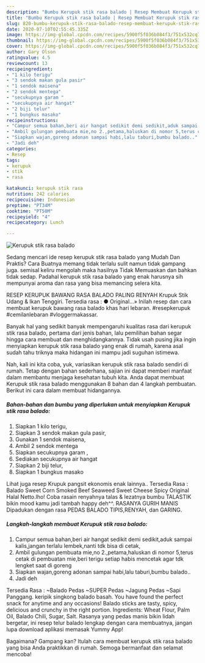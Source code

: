 ```yaml
---
description: "Bumbu Kerupuk stik rasa balado | Resep Membuat Kerupuk stik rasa balado Yang Mudah Dan Praktis"
title: "Bumbu Kerupuk stik rasa balado | Resep Membuat Kerupuk stik rasa balado Yang Mudah Dan Praktis"
slug: 820-bumbu-kerupuk-stik-rasa-balado-resep-membuat-kerupuk-stik-rasa-balado-yang-mudah-dan-praktis
date: 2020-07-10T02:55:45.335Z
image: https://img-global.cpcdn.com/recipes/5900f5f036b084f3/751x532cq70/kerupuk-stik-rasa-balado-foto-resep-utama.jpg
thumbnail: https://img-global.cpcdn.com/recipes/5900f5f036b084f3/751x532cq70/kerupuk-stik-rasa-balado-foto-resep-utama.jpg
cover: https://img-global.cpcdn.com/recipes/5900f5f036b084f3/751x532cq70/kerupuk-stik-rasa-balado-foto-resep-utama.jpg
author: Gary Olson
ratingvalue: 4.5
reviewcount: 13
recipeingredient:
- "1 kilo terigu"
- "3 sendok makan gula pasir"
- "1 sendok maisena"
- "2 sendok mentega"
- "secukupnya garam "
- "secukupnya air hangat"
- "2 biji telur"
- "1 bungkus masako"
recipeinstructions:
- "Campur semua bahan,beri air hangat sedikit demi sedikit,aduk sampai kalis,jangan terlalu lembek,nanti tdk bisa di cetak,"
- "Ambil gulungan pembuata mie,no 2.,petama,haluskan di nomor 5,terus cetak di pembuatan mie,beri terigu setiap habis mencetak agar tdk lengket saat di goreng"
- "Siapkan wajan,goreng adonan sampai habi,lalu taburi,bumbu balado.."
- "Jadi deh"
categories:
- Resep
tags:
- kerupuk
- stik
- rasa

katakunci: kerupuk stik rasa 
nutrition: 242 calories
recipecuisine: Indonesian
preptime: "PT34M"
cooktime: "PT50M"
recipeyield: "4"
recipecategory: Lunch

---
```



![Kerupuk stik rasa balado](https://img-global.cpcdn.com/recipes/5900f5f036b084f3/751x532cq70/kerupuk-stik-rasa-balado-foto-resep-utama.jpg)

Sedang mencari ide resep kerupuk stik rasa balado yang Mudah Dan Praktis? Cara Buatnya memang tidak terlalu sulit namun tidak gampang juga. semisal keliru mengolah maka hasilnya Tidak Memuaskan dan bahkan tidak sedap. Padahal kerupuk stik rasa balado yang enak harusnya sih mempunyai aroma dan rasa yang bisa memancing selera kita.

RESEP KERUPUK BAWANG RASA BALADO PALING RENYAH Krupuk Stik Udang &amp; Ikan Tenggiri. Tersedia rasa : ● Original…» Inilah resep dan cara membuat kerupuk bawang rasa balado khas hari lebaran. #resepkerupuk #cemilanlebaran #vloggermakassar.

Banyak hal yang sedikit banyak mempengaruhi kualitas rasa dari kerupuk stik rasa balado, pertama dari jenis bahan, lalu pemilihan bahan segar hingga cara membuat dan menghidangkannya. Tidak usah pusing jika ingin menyiapkan kerupuk stik rasa balado yang enak di rumah, karena asal sudah tahu triknya maka hidangan ini mampu jadi suguhan istimewa.


Nah, kali ini kita coba, yuk, variasikan kerupuk stik rasa balado sendiri di rumah. Tetap dengan bahan sederhana, sajian ini dapat memberi manfaat dalam membantu menjaga kesehatan tubuh kita. Anda dapat membuat Kerupuk stik rasa balado menggunakan 8 bahan dan 4 langkah pembuatan. Berikut ini cara dalam membuat hidangannya.

<!--inarticleads1-->

##### Bahan-bahan dan bumbu yang diperlukan untuk menyiapkan Kerupuk stik rasa balado:

1. Siapkan 1 kilo terigu,
1. Siapkan 3 sendok makan gula pasir,
1. Gunakan 1 sendok maisena,
1. Ambil 2 sendok mentega
1. Siapkan secukupnya garam ,
1. Sediakan secukupnya air hangat
1. Siapkan 2 biji telur,
1. Siapkan 1 bungkus masako


Lihat juga resep Krupuk pangsit ekonomis enak lainnya.. Tersedia Rasa : Balado Sweet Corn Smoked Beef Seaweed Sweet Cheese Spicy Original Halal Netto.lho! Coba rasain renyahnya talas &amp; lezatnya bumbu TALASTIK bikin mood kamu jadi tambah happy deh^^. RASANYA GURIH MANIS Dipadukan dengan rasa PEDAS BALADO TIPIS,RENYAH, dan GARING. 

<!--inarticleads2-->

##### Langkah-langkah membuat Kerupuk stik rasa balado:

1. Campur semua bahan,beri air hangat sedikit demi sedikit,aduk sampai kalis,jangan terlalu lembek,nanti tdk bisa di cetak,
1. Ambil gulungan pembuata mie,no 2.,petama,haluskan di nomor 5,terus cetak di pembuatan mie,beri terigu setiap habis mencetak agar tdk lengket saat di goreng
1. Siapkan wajan,goreng adonan sampai habi,lalu taburi,bumbu balado..
1. Jadi deh


Tersedia Rasa : ~Balado Pedas ~SUPER Pedas ~Jagung Pedas ~Sapi Panggang. keripik singkong balado basah. You have found the perfect snack for anytime and any occasions! Balado sticks are tasty, spicy, delicious and crunchy in the right portion. Ingredients: Wheat Flour, Palm Oil, Balado Chili, Sugar, Salt. Rasanya yang pedas manis bikin lidah bergetar, ini resep telur balado lengkap dengan cara membuatnya, jangan lupa download aplikasi memasak Yummy App! 

Bagaimana? Gampang kan? Itulah cara membuat kerupuk stik rasa balado yang bisa Anda praktikkan di rumah. Semoga bermanfaat dan selamat mencoba!
